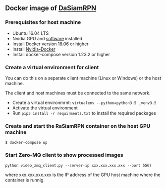 ## Docker image of [DaSiamRPN](https://github.com/foolwood/DaSiamRPN)

### Prerequisites for host machine

* Ubuntu 16.04 LTS 
* Nvidia GPU and [software](https://www.tensorflow.org/install/gpu) installed
* Install Docker version 18.06 or higher
* Install [Nvidia-Docker](https://github.com/NVIDIA/nvidia-docker)
* Install docker-compose version 1.23.2 or higher

### Create a virtual environment for client

You can do this on a separate client machine (Linux or Windows) or the host machine.

The client and host machines must be connected to the same network.

* Create a virtual environmrnt: ```virtualenv --python=python3.5 _venv3.5```
* Activate the virtual environment
* Run ```pip3 install -r requirments.txt``` to install the required packages

### Create and start the RaSiamRPN container on the host GPU machine

```
$ docker-compose up
```

### Start Zero-MQ client to show processed images

```
python video_zmq_client.py --server-ip xxx.xxx.xxx.xxx --port 5567
```
where xxx.xxx.xxx.xxx is the IP address of the GPU host machine where the container is runnig.

